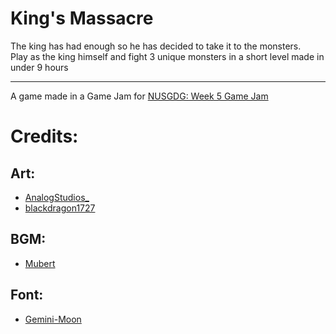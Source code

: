 # King's Massacre

The king has had enough so he has decided to take it to the monsters.\
Play as the king himself and fight 3 unique monsters in a short level made in under 9 hours
***
A game made in a Game Jam for [NUSGDG: Week 5 Game Jam](https://itch.io/jam/week-5-jam)

# Credits:
## Art: 
* [AnalogStudios_](https://analogstudios.itch.io/)
* [blackdragon1727](https://blackdragon1727.itch.io/fire-pixel-bullet-16x16)
## BGM: 
* [Mubert](https://mubert.com/)
## Font: 
* [Gemini-Moon](https://www.dafont.com/gemini-moon.font)
